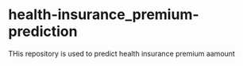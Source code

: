 # health-insurance_premium-prediction
THis repository is used to predict health insurance premium aamount 
